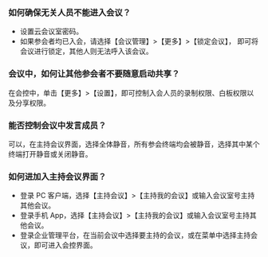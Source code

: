 

### 如何确保无关人员不能进入会议？
- 设置云会议室密码。
- 如果参会者均已入会，请选择【会议管理】>【更多】>【锁定会议】，  即可将会议进行锁定，其他人则无法呼入该会议。

### 会议中，如何让其他参会者不要随意启动共享？
在会控中，单击【更多】>【设置】，即可控制入会人员的录制权限、白板权限以及分享权限。

### 能否控制会议中发言成员？
可以，在主持会议界面，选择全体静音，所有参会终端均会被静音，选择其中某个终端打开静音或关闭静音。


### 如何进加入主持会议界面？
- 登录 PC 客户端，选择【主持会议】>【主持我的会议】或输入会议室号主持其他会议。
- 登录手机 App，选择【主持会议】>【主持我的会议】或输入会议室号主持其他会议。
- 登录企业管理平台，在当前会议中选择要主持的会议，或在菜单中选择主持会议，即可进入会控界面。
